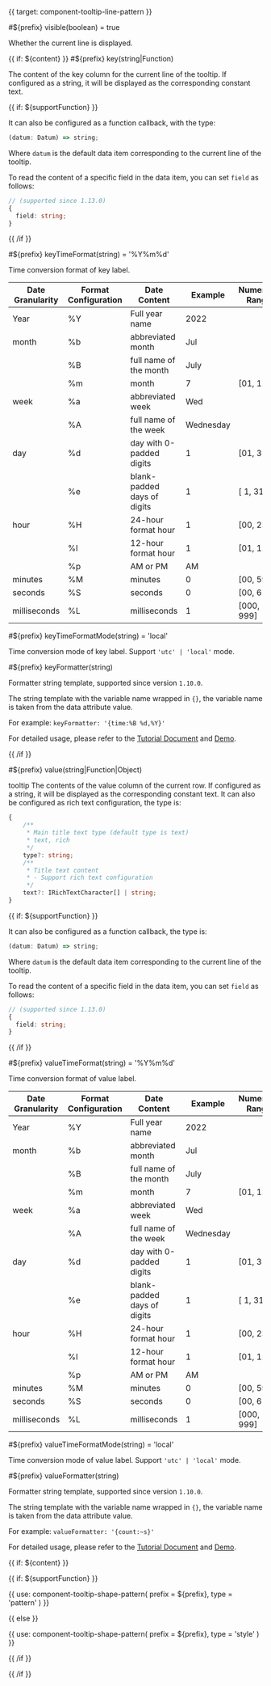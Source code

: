 {{ target: component-tooltip-line-pattern }}

<!-- ITooltipLinePattern -->

#${prefix} visible(boolean) = true

Whether the current line is displayed.

{{ if: ${content} }}
#${prefix} key(string|Function)

The content of the key column for the current line of the tooltip. If configured as a string, it will be displayed as the corresponding constant text.

{{ if: ${supportFunction} }}

It can also be configured as a function callback, with the type:

```ts
(datum: Datum) => string;
```

Where `datum` is the default data item corresponding to the current line of the tooltip.

To read the content of a specific field in the data item, you can set `field` as follows:

```ts
// (supported since 1.13.0)
{
  field: string;
}
```

{{ /if }}

#${prefix} keyTimeFormat(string) = '%Y%m%d'

Time conversion format of key label.

| **Date Granularity** | **Format Configuration** | **Date Content**            | **Example** | **Numerical Range** |
| -------------------- | ------------------------ | --------------------------- | ----------- | ------------------- |
| Year                 | %Y                       | Full year name              | 2022        |                     |
| month                | %b                       | abbreviated month           | Jul         |                     |
|                      | %B                       | full name of the month      | July        |                     |
|                      | %m                       | month                       | 7           | [01, 12]            |
| week                 | %a                       | abbreviated week            | Wed         |                     |
|                      | %A                       | full name of the week       | Wednesday   |                     |
| day                  | %d                       | day with 0-padded digits    | 1           | [01, 31]            |
|                      | %e                       | blank-padded days of digits | 1           | [ 1, 31]            |
| hour                 | %H                       | 24-hour format hour         | 1           | [00, 23]            |
|                      | %I                       | 12-hour format hour         | 1           | [01, 12]            |
|                      | %p                       | AM or PM                    | AM          |                     |
| minutes              | %M                       | minutes                     | 0           | [00, 59]            |
| seconds              | %S                       | seconds                     | 0           | [00, 61]            |
| milliseconds         | %L                       | milliseconds                | 1           | [000, 999]          |

#${prefix} keyTimeFormatMode(string) = 'local'

Time conversion mode of key label. Support `'utc' | 'local'` mode.

#${prefix} keyFormatter(string)

Formatter string template, supported since version `1.10.0`.

The string template with the variable name wrapped in `{}`, the variable name is taken from the data attribute value.

For example: `keyFormatter: '{time:%B %d,%Y}'`

For detailed usage, please refer to the [Tutorial Document](/vchart/guide/tutorial_docs/Chart_Plugins/Formatter) and [Demo](/vchart/demo/label/label-formatter).

{{ /if }}

#${prefix} value(string|Function|Object)

tooltip The contents of the value column of the current row.
If configured as a string, it will be displayed as the corresponding constant text.
It can also be configured as rich text configuration, the type is:

```ts
{
    /**
     * Main title text type (default type is text)
     * text, rich
     */
    type?: string;
    /**
     * Title text content
     * - Support rich text configuration
     */
    text?: IRichTextCharacter[] | string;
}
```

{{ if: ${supportFunction} }}

It can also be configured as a function callback, the type is:

```ts
(datum: Datum) => string;
```

Where `datum` is the default data item corresponding to the current line of the tooltip.

To read the content of a specific field in the data item, you can set `field` as follows:

```ts
// (supported since 1.13.0)
{
  field: string;
}
```

{{ /if }}

#${prefix} valueTimeFormat(string) = '%Y%m%d'

Time conversion format of value label.

| **Date Granularity** | **Format Configuration** | **Date Content**            | **Example** | **Numerical Range** |
| -------------------- | ------------------------ | --------------------------- | ----------- | ------------------- |
| Year                 | %Y                       | Full year name              | 2022        |                     |
| month                | %b                       | abbreviated month           | Jul         |                     |
|                      | %B                       | full name of the month      | July        |                     |
|                      | %m                       | month                       | 7           | [01, 12]            |
| week                 | %a                       | abbreviated week            | Wed         |                     |
|                      | %A                       | full name of the week       | Wednesday   |                     |
| day                  | %d                       | day with 0-padded digits    | 1           | [01, 31]            |
|                      | %e                       | blank-padded days of digits | 1           | [ 1, 31]            |
| hour                 | %H                       | 24-hour format hour         | 1           | [00, 23]            |
|                      | %I                       | 12-hour format hour         | 1           | [01, 12]            |
|                      | %p                       | AM or PM                    | AM          |                     |
| minutes              | %M                       | minutes                     | 0           | [00, 59]            |
| seconds              | %S                       | seconds                     | 0           | [00, 61]            |
| milliseconds         | %L                       | milliseconds                | 1           | [000, 999]          |

#${prefix} valueTimeFormatMode(string) = 'local'

Time conversion mode of value label. Support `'utc' | 'local'` mode.

#${prefix} valueFormatter(string)

Formatter string template, supported since version `1.10.0`.

The string template with the variable name wrapped in `{}`, the variable name is taken from the data attribute value.

For example: `valueFormatter: '{count:~s}'`

For detailed usage, please refer to the [Tutorial Document](/vchart/guide/tutorial_docs/Chart_Plugins/Formatter) and [Demo](/vchart/demo/label/label-formatter).

{{ if: ${content} }}

{{ if: ${supportFunction} }}

{{ use: component-tooltip-shape-pattern(
  prefix = ${prefix},
  type = 'pattern'
) }}

{{ else }}

{{ use: component-tooltip-shape-pattern(
  prefix = ${prefix},
  type = 'style'
) }}

{{ /if }}

{{ /if }}

